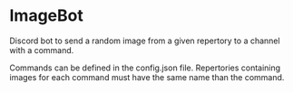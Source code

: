 # ImageBot
Discord bot to send a random image from a given repertory to a channel with a command.

Commands can be defined in the config.json file. Repertories containing images for each command must have the same name than the command.

